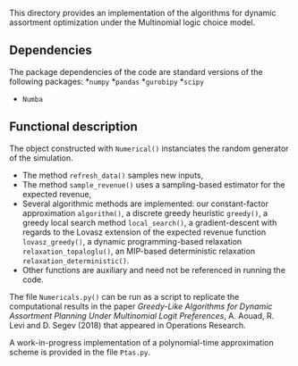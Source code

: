 This directory provides an implementation of the algorithms for dynamic assortment optimization under the Multinomial logic choice model.

## Dependencies

The package dependencies of the code are standard versions of the following packages:
*`numpy`
*`pandas`
*`gurobipy`
*`scipy`
* `Numba`



## Functional description

The object constructed with `Numerical()` instanciates the random generator of the simulation.
* The method `refresh_data()` samples new inputs,
* The method `sample_revenue()` uses a sampling-based estimator for the expected revenue,
* Several algorithmic methods are implemented: our constant-factor approximation `algorithm()`, a discrete greedy heuristic `greedy()`, a greedy local search method `local_search()`, a gradient-descent with regards to the Lovasz extension of the expected revenue function `lovasz_greedy()`, a dynamic programming-based relaxation `relaxation_topaloglu()`, an MIP-based deterministic relaxation `relaxation_deterministic()`.
* Other functions are auxiliary and need not be referenced in running the code.

The file `Numericals.py()` can be run as a script to replicate the computational results in the paper *Greedy-Like Algorithms for Dynamic Assortment Planning Under Multinomial Logit Preferences*, A. Aouad, R. Levi and D. Segev (2018) that appeared in Operations Research.

A work-in-progress implementation of a polynomial-time approximation scheme is provided in the file `Ptas.py`.
